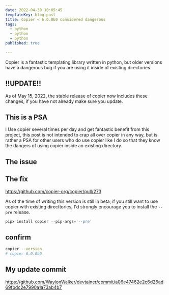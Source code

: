 ```yaml
---
date: 2022-04-30 10:05:45
templateKey: blog-post
title: Copier < 6.0.0b0 considered dangerous
tags:
  - python
  - python
  - python
published: true

---
```


Copier is a fantastic templating library written in python, but older versions
have a dangerous bug if you are using it inside of existing directories.

## !!UPDATE!!

As of May 15, 2022, the stable release of copier now includes these changes, if
you have not already make sure you update.

## This is a PSA

I Use copier several times per day and get fantastic benefit from this project,
this post is not intended to crap all over copier in any way, but is rather a
PSA for other users who do use copier like I do so that they know the dangers
of using copier inside an existing directory.

## The issue

## The fix

https://github.com/copier-org/copier/pull/273

As of the time of writing this version is still in beta, if you still want to
use copier with existing directtories, I'd strongly encourage you to install
the `--pre` release.

``` python
pipx install copier --pip-args='--pre'
```

## confirm

``` bash
copier --version
# copier 6.0.0b0
```


## My update commit

https://github.com/WaylonWalker/devtainer/commit/a06e47462e2c6d26ad69fbdc2e7990a1a73ab4b7
